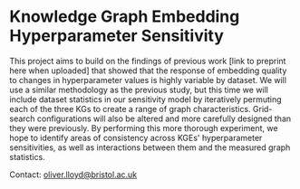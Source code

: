 # Knowledge Graph Embedding Hyperparameter Sensitivity

This project aims to build on the findings of previous work [link to preprint here when uploaded] that showed that the response of embedding quality to changes in hyperparameter values is highly variable by dataset. We will use a similar methodology as the previous study, but this time we will include dataset statistics in our sensitivity model by iteratively permuting each of the three KGs to create a range of graph characteristics. Grid-search configurations will also be altered and more carefully designed than they were previously. By performing this more thorough experiment, we hope to identify areas of consistency across KGEs' hyperparameter sensitivities, as well as interactions between them and the measured graph statistics.

Contact: oliver.lloyd@bristol.ac.uk